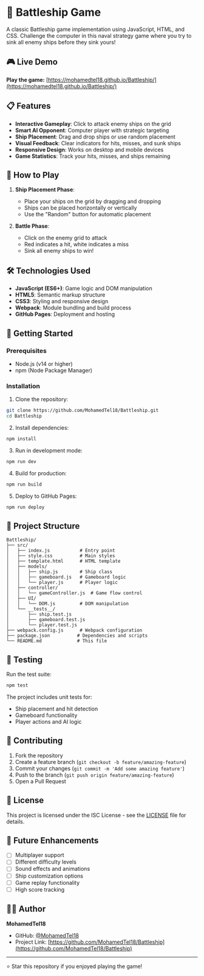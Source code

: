 # 🚢 Battleship Game

A classic Battleship game implementation using JavaScript, HTML, and CSS. Challenge the computer in this naval strategy game where you try to sink all enemy ships before they sink yours!

## 🎮 Live Demo

**Play the game:** [https://mohamedtel18.github.io/Battleship/](https://mohamedtel18.github.io/Battleship/)

## 📋 Features

- **Interactive Gameplay**: Click to attack enemy ships on the grid
- **Smart AI Opponent**: Computer player with strategic targeting
- **Ship Placement**: Drag and drop ships or use random placement
- **Visual Feedback**: Clear indicators for hits, misses, and sunk ships
- **Responsive Design**: Works on desktop and mobile devices
- **Game Statistics**: Track your hits, misses, and ships remaining

## 🎯 How to Play

1. **Ship Placement Phase**:
   - Place your ships on the grid by dragging and dropping
   - Ships can be placed horizontally or vertically
   - Use the "Random" button for automatic placement

2. **Battle Phase**:
   - Click on the enemy grid to attack
   - Red indicates a hit, white indicates a miss
   - Sink all enemy ships to win!

## 🛠️ Technologies Used

- **JavaScript (ES6+)**: Game logic and DOM manipulation
- **HTML5**: Semantic markup structure
- **CSS3**: Styling and responsive design
- **Webpack**: Module bundling and build process
- **GitHub Pages**: Deployment and hosting

## 🚀 Getting Started

### Prerequisites
- Node.js (v14 or higher)
- npm (Node Package Manager)

### Installation

1. Clone the repository:
```bash
git clone https://github.com/MohamedTel18/Battleship.git
cd Battleship
```

2. Install dependencies:
```bash
npm install
```

3. Run in development mode:
```bash
npm run dev
```

4. Build for production:
```bash
npm run build
```

5. Deploy to GitHub Pages:
```bash
npm run deploy
```

## 📁 Project Structure

```
Battleship/
├── src/
│   ├── index.js           # Entry point
│   ├── style.css          # Main styles
│   ├── template.html      # HTML template
│   ├── models/
│   │   ├── ship.js        # Ship class
│   │   ├── gameboard.js   # Gameboard logic
│   │   └── player.js      # Player logic
│   ├── controller/
│   │   └── gameController.js  # Game flow control
│   ├── UI/
│   │   └── DOM.js         # DOM manipulation
│   └── __tests__/
│       ├── ship.test.js
│       ├── gameboard.test.js
│       └── player.test.js
├── webpack.config.js      # Webpack configuration
├── package.json          # Dependencies and scripts
└── README.md             # This file
```

## 🧪 Testing

Run the test suite:
```bash
npm test
```

The project includes unit tests for:
- Ship placement and hit detection
- Gameboard functionality
- Player actions and AI logic

## 🤝 Contributing

1. Fork the repository
2. Create a feature branch (`git checkout -b feature/amazing-feature`)
3. Commit your changes (`git commit -m 'Add some amazing feature'`)
4. Push to the branch (`git push origin feature/amazing-feature`)
5. Open a Pull Request

## 📝 License

This project is licensed under the ISC License - see the [LICENSE](LICENSE) file for details.

## 🎯 Future Enhancements

- [ ] Multiplayer support
- [ ] Different difficulty levels
- [ ] Sound effects and animations
- [ ] Ship customization options
- [ ] Game replay functionality
- [ ] High score tracking

## 👨‍💻 Author

**MohamedTel18**
- GitHub: [@MohamedTel18](https://github.com/MohamedTel18)
- Project Link: [https://github.com/MohamedTel18/Battleship](https://github.com/MohamedTel18/Battleship)

---

⭐ Star this repository if you enjoyed playing the game!